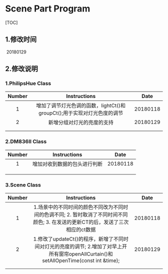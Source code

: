 # Scene Part Program

[TOC]

## 1.修改时间

​	20180129

## 2.修改说明

### 1.PhilipsHue Class

| Number |               Instructions               |   Date   |
| :----: | :--------------------------------------: | :------: |
|   1    | 增加了调节灯光色调的函数，lightCt()和groupCt();用于实现对灯光色度的调节 | 20180118 |
|   2    |              新增分组对灯光的亮度的支持               | 20180129 |
|        |                                          |          |
|        |                                          |          |




### 2.DM836II Class

| Number |  Instructions  |   Date   |
| :----: | :------------: | :------: |
|   1    | 增加对收到数据的包头进行判断 | 20180118 |
|        |                |          |
|        |                |          |
|        |                |          |



### 3.Scene Class

| Number |               Instructions               |   Date   |
| :----: | :--------------------------------------: | :------: |
|   1    | 1.场景中的不同时间的颜色不同改为不同时间的色调不同; 2. 暂时取消了不同时间不同颜色; 3. 在发送的更新CT的后，发送了三次相应的ct数据 | 20180118 |
|   2    | 1.修改了updateCt()的程序，新增了不同时间对灯光的亮度的调节; 2.增加了对早上开所有窗帘openAllCurtain()和setAllOpenTime(const int &time); | 20180129 |
|        |                                          |          |
|        |                                          |          |

